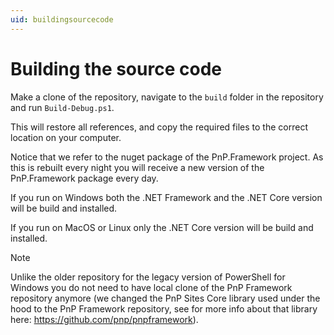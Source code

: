 ```yaml
---
uid: buildingsourcecode
---
```

# Building the source code

Make a clone of the repository, navigate to the `build` folder in the repository and run `Build-Debug.ps1`. 

This will restore all references, and copy the required files to the correct location on your computer. 

Notice that we refer to the nuget package of the PnP.Framework project. As this is rebuilt every night you will receive a new version of the PnP.Framework package every day.

If you run on Windows both the .NET Framework and the .NET Core version will be build and installed. 

If you run on MacOS or Linux only the .NET Core version will be build and installed. 

> [!NOTE] 
> Unlike the older repository for the legacy version of PowerShell for Windows you do not need to have local clone of the PnP Framework repository anymore (we changed the PnP Sites Core library used under the hood to the PnP Framework repository, see for more info about that library here: https://github.com/pnp/pnpframework).
